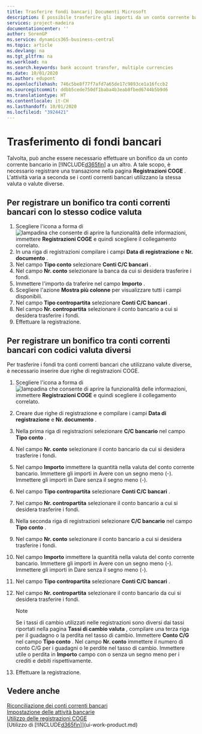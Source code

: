```yaml
---
title: Trasferire fondi bancari| Documenti Microsoft
description: È possibile trasferire gli importi da un conto corrente bancario a un altro, incluse le valute diverse, tramite la registrazione della transazione nelle registrazioni COGE.
services: project-madeira
documentationcenter: ''
author: SorenGP
ms.service: dynamics365-business-central
ms.topic: article
ms.devlang: na
ms.tgt_pltfrm: na
ms.workload: na
ms.search.keywords: bank account transfer, multiple currencies
ms.date: 10/01/2020
ms.author: edupont
ms.openlocfilehash: 746c5be8f77f7afd7a65de17c9893ce1a16fccb2
ms.sourcegitcommit: ddbb5cede750df1baba4b3eab8fbed6744b5b9d6
ms.translationtype: HT
ms.contentlocale: it-CH
ms.lasthandoff: 10/01/2020
ms.locfileid: "3924421"
---
```

# <a name="transfer-bank-funds"></a>Trasferimento di fondi bancari
Talvolta, può anche essere necessario effettuare un bonifico da un conto corrente bancario in [!INCLUDE[d365fin](includes/d365fin_md.md)] a un altro. A tale scopo, è necessario registrare una transazione nella pagina **Registrazioni COGE** . L'attività varia a seconda se i conti correnti bancari utilizzano la stessa valuta o valute diverse.

## <a name="to-post-a-transfer-between-bank-accounts-with-the-same-currency-code"></a>Per registrare un bonifico tra conti correnti bancari con lo stesso codice valuta
1. Scegliere l'icona a forma di ![lampadina che consente di aprire la funzionalità delle informazioni](media/ui-search/search_small.png "Informazioni sull'operazione che si desidera eseguire"), immettere **Registrazioni COGE** e quindi scegliere il collegamento correlato.
2. In una riga di registrazioni compilare i campi **Data di registrazione** e **Nr. documento** .
3. Nel campo **Tipo conto** selezionare **Conti C/C bancari** .
4. Nel campo **Nr. conto** selezionare la banca da cui si desidera trasferire i fondi.
5. Immettere l'importo da traferire nel campo **Importo** .
6. Scegliere l'azione **Mostra più colonne** per visualizzare tutti i campi disponibili.
7. Nel campo **Tipo contropartita** selezionare **Conti C/C bancari** .
8. Nel campo **Nr. contropartita** selezionare il conto bancario a cui si desidera trasferire i fondi.
9. Effettuare la registrazione.

## <a name="to-post-a-transfer-between-bank-accounts-with-different-currency-codes"></a>Per registrare un bonifico tra conti correnti bancari con codici valuta diversi
Per trasferire i fondi tra conti correnti bancari che utilizzano valute diverse, è necessario inserire due righe di registrazioni COGE.

1. Scegliere l'icona a forma di ![lampadina che consente di aprire la funzionalità delle informazioni](media/ui-search/search_small.png "Informazioni sull'operazione che si desidera eseguire"), immettere **Registrazioni COGE** e quindi scegliere il collegamento correlato.
2. Creare due righe di registrazione e compilare i campi **Data di registrazione** e **Nr. documento** .
3. Nella prima riga di registrazioni selezionare **C/C bancario** nel campo **Tipo conto** .
4. Nel campo **Nr. conto** selezionare il conto bancario da cui si desidera trasferire i fondi.
5. Nel campo **Importo** immettere la quantità nella valuta del conto corrente bancario. Immettere gli importi in Avere con un segno meno (-). Immettere gli importi in Dare senza il segno meno (-).
6. Nel campo **Tipo contropartita** selezionare **Conti C/C bancari** .
7. Nel campo **Nr. contropartita** selezionare il conto bancario a cui si desidera trasferire i fondi.
8. Nella seconda riga di registrazioni selezionare **C/C bancario** nel campo **Tipo conto** .
9. Nel campo **Nr. conto** selezionare il conto bancario a cui si desidera trasferire i fondi.
10. Nel campo **Importo** immettere la quantità nella valuta del conto corrente bancario. Immettere gli importi in Avere con un segno meno (-). Immettere gli importi in Dare senza il segno meno (-).
11. Nel campo **Tipo contropartita** selezionare **Conti C/C bancari** .  
12. Nel campo **Nr. contropartita** selezionare il conto bancario da cui si desidera trasferire i fondi.

    > [!NOTE]  
    > Se i tassi di cambio utilizzati nelle registrazioni sono diversi dai tassi riportati nella pagina **Tassi di cambio valuta** , compilare una terza riga per il guadagno o la perdita nel tasso di cambio. Immettere **Conto C/G** nel campo **Tipo conto** . Nel campo **Nr. conto** immettere il numero di conto C/G per i guadagni o le perdite nel tasso di cambio. Immettere utile o perdita in **Importo** campo con o senza un segno meno per i crediti e debiti rispettivamente.
13. Effettuare la registrazione.

## <a name="see-also"></a>Vedere anche
[Riconciliazione dei conti correnti bancari](bank-manage-bank-accounts.md)  
[Impostazione delle attività bancarie](bank-setup-banking.md)  
[Utilizzo delle registrazioni COGE](ui-work-general-journals.md)  
[Utilizzo di [!INCLUDE[d365fin](includes/d365fin_md.md)]](ui-work-product.md)
